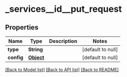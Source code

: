 # _services__id__put_request
## Properties

| Name | Type | Description | Notes |
|------------ | ------------- | ------------- | -------------|
| **type** | **String** |  | [default to null] |
| **config** | [**Object**](.md) |  | [default to null] |

[[Back to Model list]](../README.md#documentation-for-models) [[Back to API list]](../README.md#documentation-for-api-endpoints) [[Back to README]](../README.md)

